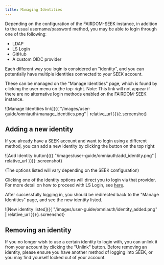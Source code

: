 ```yaml
---
title: Managing Identities
---
```



Depending on the configuration of the FAIRDOM-SEEK instance, in addition to the usual username/password method,
you may be able to login through one of the following:
 * LDAP
 * LS Login
 * GitHub
 * A custom OIDC provider

Each different way you login is considered an "identity", and you can potentially have multiple identities connected
to your SEEK account.

These can be managed on the "Manage Identities" page, which is found by clicking the user menu on the top-right.
Note: This link will not appear if there are no alternative login methods enabled on the FAIRDOM-SEEK instance.

![Manage Identities link]({{ "/images/user-guide/omniauth/manage_identities.png" | relative_url }}){:.screenshot}

<a name="add-identity"></a>
## Adding a new identity

If you already have a SEEK account and want to login using a different method, you can add a new identity by clicking the button on the top right:

![Add Identity button]({{ "/images/user-guide/omniauth/add_identity.png" | relative_url }}){:.screenshot}

(The options listed will vary depending on the SEEK configuration)

Clicking one of the identity options will direct you to login via that provider.
For more detail on how to proceed with LS Login, see [here](aai#aai-flow).

After successfully logging in, you should be redirected back to the "Manage Identities" page, and see the new identity listed.

![New identity listed]({{ "/images/user-guide/omniauth/identity_added.png" | relative_url }}){:.screenshot}

## Removing an identity

If you no longer wish to use a certain identity to login with, you can unlink it from your account by clicking the "Unlink" button.
Before removing an identity, please ensure you have another method of logging into SEEK, or you may find yourself locked out of your account.
